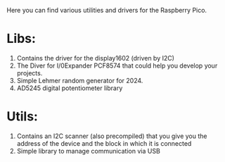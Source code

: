 Here you can find various utilities and drivers for the Raspberry Pico. 

# Libs: 
1. Contains the driver for the display1602 (driven by I2C) 
2. The Diver for I/0Expander PCF8574 that could help you develop your projects.
3. Simple Lehmer random generator for 2024.
4. AD5245 digital potentiometer library
# Utils:
1. Contains an I2C scanner (also precompiled) that you give you the address of the device and the block in which it is connected 
2. Simple library to manage communication via USB 
